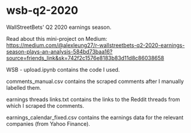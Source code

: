 # wsb-q2-2020
WallStreetBets' Q2 2020 earnings season.

Read about this mini-project on Medium: https://medium.com/@alexleung27/r-wallstreetbets-q2-2020-earnings-season-plays-an-analysis-584bd73baa16?source=friends_link&sk=742f2c1576e8183b83d11d8c86038658

WSB - upload.ipynb contains the code I used.

comments_manual.csv contains the scraped comments after I manually labelled them.

earnings threads links.txt contains the links to the Reddit threads from which I scraped the comments.

earnings_calendar_fixed.csv contains the earnings data for the relevant companies (from Yahoo Finance).
